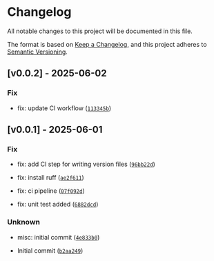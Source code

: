 # Changelog

All notable changes to this project will be documented in this file.

The format is based on [Keep a Changelog](https://keepachangelog.com/en/1.1.0/),
and this project adheres to [Semantic Versioning](https://semver.org/spec/v2.0.0.html).


## [v0.0.2] - 2025-06-02

### Fix

* fix: update CI workflow ([`113345b`](https://github.com/tom65536/syndantic/commit/113345b6e76260ec7f0e89d545b09aed4cbd3090))
## [v0.0.1] - 2025-06-01

### Fix

* fix: add CI step for writing version files ([`96bb22d`](https://github.com/tom65536/syndantic/commit/96bb22d8e589ec18ab3cf7f7d0b54258be775053))

* fix: install ruff ([`ae2f611`](https://github.com/tom65536/syndantic/commit/ae2f61123005a8762708561a2fb77c3b8603d4d8))

* fix: ci pipeline ([`07f092d`](https://github.com/tom65536/syndantic/commit/07f092dd3147845422a726ac8e086d518ba3f8b6))

* fix: unit test added ([`6882dcd`](https://github.com/tom65536/syndantic/commit/6882dcd76d26b4236a68ee464663ebd64ea9e2bc))

### Unknown

* misc: initial commit ([`4e833b0`](https://github.com/tom65536/syndantic/commit/4e833b08e6b4cd326f2974c9693f56f661e78e68))

* Initial commit ([`b2aa249`](https://github.com/tom65536/syndantic/commit/b2aa249fa56ea5db4e0a203afb9f73feae3f45eb))
